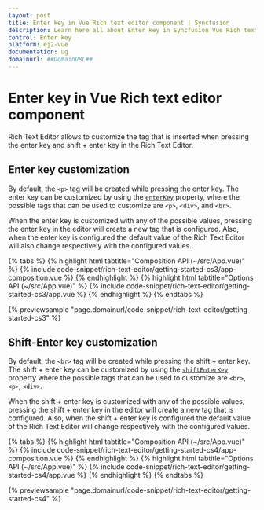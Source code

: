 ```yaml
---
layout: post
title: Enter key in Vue Rich text editor component | Syncfusion
description: Learn here all about Enter key in Syncfusion Vue Rich text editor component of Syncfusion Essential JS 2 and more.
control: Enter key 
platform: ej2-vue
documentation: ug
domainurl: ##DomainURL##
---
```


# Enter key in Vue Rich text editor component

Rich Text Editor allows to customize the tag that is inserted when pressing the enter key and shift + enter key in the Rich Text Editor.

## Enter key customization

By default, the `<p>` tag will be created while pressing the enter key. The enter key can be customized by using the [`enterKey`](https://ej2.syncfusion.com/vue/documentation/api/rich-text-editor/#enterkey) property, where the possible tags that can be used to customize are `<p>`, `<div>`, and `<br>`.

When the enter key is customized with any of the possible values, pressing the enter key in the editor will create a new tag that is configured. Also, when the enter key is configured the default value of the Rich Text Editor will also change respectively with the configured values.

{% tabs %}
{% highlight html tabtitle="Composition API (~/src/App.vue)" %}
{% include code-snippet/rich-text-editor/getting-started-cs3/app-composition.vue %}
{% endhighlight %}
{% highlight html tabtitle="Options API (~/src/App.vue)" %}
{% include code-snippet/rich-text-editor/getting-started-cs3/app.vue %}
{% endhighlight %}
{% endtabs %}
        
{% previewsample "page.domainurl/code-snippet/rich-text-editor/getting-started-cs3" %}

## Shift-Enter key customization

By default, the `<br>` tag will be created while pressing the shift + enter key. The shift + enter key can be customized by using the [`shiftEnterKey`](https://ej2.syncfusion.com/vue/documentation/api/rich-text-editor/#shiftenterkey) property where the possible tags that can be used to customize are `<br>`, `<p>`, `<div>`.  

When the shift + enter key is customized with any of the possible values, pressing the shift + enter key in the editor will create a new tag that is configured. Also, when the shift + enter key is configured the default value of the Rich Text Editor will change respectively with the configured values.

{% tabs %}
{% highlight html tabtitle="Composition API (~/src/App.vue)" %}
{% include code-snippet/rich-text-editor/getting-started-cs4/app-composition.vue %}
{% endhighlight %}
{% highlight html tabtitle="Options API (~/src/App.vue)" %}
{% include code-snippet/rich-text-editor/getting-started-cs4/app.vue %}
{% endhighlight %}
{% endtabs %}
        
{% previewsample "page.domainurl/code-snippet/rich-text-editor/getting-started-cs4" %}